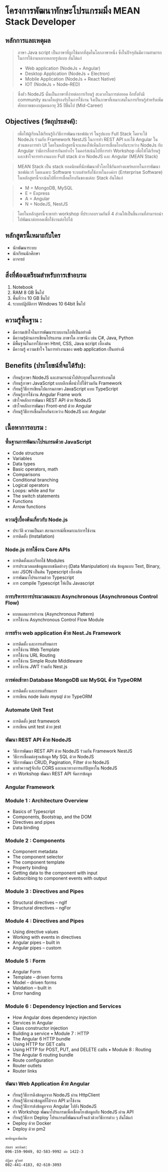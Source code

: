# โครงการพัฒนาทักษะโปรแกรมมิ่ง MEAN Stack Developer

## หลักการและเหตุผล

> ภาษา Java script เป็นภาษาที่ถูกใช้มากที่สุดในโลกภาษาหนึ่ง ซึ่งในปัจจุบันมีความสามารถในการใช้งานหลากหลายรูปแบบ อันได้แก่
>
> - Web application (NodeJs + Angular)
> - Desktop Application (NodeJs + Electron)
> - Mobile Application (NodeJs + React Native)
> - IOT (NodeJs + Node-RED)

> ซึ่งตัว NodeJS นั้นเป็นภาษาที่ง่ายต่อการเรียนรู้ สะดวกในการต่อยอด อีกทั้งยังมี community ขนาดใหญ่รองรับในการใช้งาน จึงเป็นภาษาที่เหมาะสมในการเรียนรู้สำหรับเพิ่มศักยภาพของกลุ่มคนอายุ 35 ปีขึ้นไป (Mid-Career)

## Objectives (วัตถุประสงค์):

> เพื่อให้ผู้เรียนได้เรียนรู้ถึงวิธีการพัฒนาซอฟต์แวร์ ในรูปแบบ Full Stack โดยจะใช้ NodeJs ร่วมกับ Framework NestJS ในการทำ REST API และใช้ Angular ในส่วนของการทำ UI โดยในหลักสูตรนี้จะแสดงให้เห็นถึงการเชื่อมโยงกันระหว่าง NodeJs กับ Angular ว่ามีการสื่อสารกันอย่างไร ในคอร์สเน้นไปที่การทำ Workshop เพื่อให้ได้เรียนรู้และเข้าใจการทำงานแบบ Full stack ด้วย NodeJS และ Angular (MEAN Stack)

> MEAN Stack เป็น stack ยอดนิยมที่นักพัฒนาทั่วโลกใช้กันอย่างแพร่หลายในการพัฒนาซอฟต์แวร์ โดยเฉพาะ Software ระบบสำหรับใช้ภายในองค์กร (Enterprise Software) ในหลักสูตรนี้จะเน้นไปที่การเชื่อมโยงกันของแต่ละ Stack อันได้แก่

> - M = MongoDB, MySQL
> - E = Express
> - A = Angular
> - N = NodeJS, NestJS

> โดยในหลักสูตรนี้จะพาทำ workshop ที่ประกอบรวมกันที่ 4 ส่วนให้เป็นชิ้นงานที่สามารถนำไปพัฒนาต่อยอดเพื่อใช้งานต่อไปได้

## หลักสูตรนี้เหมาะกับใคร

- นักพัฒนาระบบ
- นักเรียนนักศึกษา
- อาจารย์

## สิ่งที่ต้องเตรียมสำหรับการเข้าอบรม

1.  Notebook
1.  RAM 8 GB ขึ้นไป
1.  พื้นที่ว่าง 10 GB ขึ้นไป
1.  ระบบปฏิบัติการ Windows 10 64bit ขึ้นไป

## ความรู้พื้นฐาน :

- มีความเข้าใจในการพัฒนาระบบงานไอทีเป็นอย่างดี
- มีความรู้ด้านการเขียนโปรแกรม ภาษาใด ภาษานึง เช่น C#, Java, Python
- มีพื้นฐานในการใช้ภาษา Html, CSS, Java script เบื้องต้น
- มีความรู้ ความเข้าใจ ในการทำงานของ web application เป็นอย่างดี

## Benefits (ประโยชน์ที่จะได้รับ):

- เรียนรู้ภาษา NodeJS และสามารถนำไปประยุกต์ในการทำงานได้
- เรียนรู้ภาษา JavaScript แบบลึกเพื่อนำไปใช้ร่วมกัน Framework
- เรียนรู้วิธีการเขียนโปแกรมภาษา JavaScript แบบ TypeScript
- เรียนรู้การใช้งาน Angular Frame work
- เข้าใจหลักการพัฒนา REST API ด้วย NodeJS
- เข้าใจหลักการพัฒนา Front-end ด้วย Angular
- เรียนรู้วิธีการเชื่อมโยงกันระหว่าง NodeJS และ Angular

## เนื้อหาการอบรม :

### พื้นฐานการพัฒนาโปรแกรมด้วย JavaScript

- Code structure
- Variables
- Data types
- Basic operators, math
- Comparisons
- Conditional branching
- Logical operators
- Loops: while and for
- The switch statements
- Functions
- Arrow functions

### ความรู้เบื้องต้นเกี่ยวกับ Node.js

- ประวัติ ความเป็นมา สถานการณ์ที่เหมาะแก่การใช้งาน
- การติดตั้ง (Installation)

### Node.js การใช้งาน Core APIs

- การติดตั้งและเรียกใช้ Modules
- การประมวลผลข้อมูลแบบชนิดต่างๆ (Data Manipulation) เช่น ข้อมูลแบบ Text, Binary, และ JSON เป็นต้น
  Typescript เบื้องต้น
- การพัฒนาโปรแกรมด้วย Typescript
- การ compile Typescript ให้เป็น Javascript

### การบริหารการประมวลผลแบบ Asynchronous (Asynchronous Control Flow)

- แบบแผนการทำงาน (Asynchronous Pattern)
- การใช้งาน Asynchronous Control Flow Module

### การสร้าง web application ด้วย Nest.Js Framework

- การติดตั้ง และการเตรียมการ
- การใช้งาน Web Template
- การใช้งาน URL Routing
- การใช้งาน Simple Route Middleware
- การใช้งาน JWT ร่วมกับ Nest.js

### การต่อเข้าหา Database MongoDB และ MySQL ด้วย TypeORM

- การติดตั้ง และการเตรียมการ
- การเขียน node ติดต่อ mysql ด้วย TypeORM

### Automate Unit Test

- การติดตั้ง jest framework
- การเขียน unit test ด้วย jest

### พัฒนา REST API ด้วย NodeJS

- วิธีการพัฒนา REST API ด้วย NodeJS ร่วมกัน Framework NestJS
- วิธีการเชื่อมต่อฐานข้อมูล My SQL ด้วย NodeJS
- วิธีการพัฒนา CRUD, Pagination, Filter ด้วย NodeJS
- มาทำความรู้จักกับ CORS และแนวทางการแก้ปัญหาใน NodeJS
- ทำ Workshop พัฒนา REST API จัดการข้อมูล

### Angular Framework

### Module 1 : Architecture Overview

- Basics of Typescript
- Components, Bootstrap, and the DOM
- Directives and pipes
- Data binding

### Module 2 : Components

- Component metadata
- The component selector
- The component template
- Property binding
- Getting data to the component with input
- Subscribing to component events with output

### Module 3 : Directives and Pipes

- Structural directives – nglf
- Structural directives – ngFor

### Module 4 : Directives and Pipes

- Using directive values
- Working with events in directives
- Angular pipes – built in
- Angular pipes – custom

### Module 5 : Form

- Angular Form
- Template – driven forms
- Model – driven forms
- Validation – built in
- Error handing

### Module 6 : Dependency Injection and Services

- How Angular does dependency injection
- Services in Angular
- Class constructor injection
- Building a service
  • Module 7 : HTTP
- The Angular 6 HTTP bundle
- Using HTTP for GET calls
- Using HTTP for POST, PUT, and DELETE calls
  • Module 8 : Routing
- The Angular 6 routing bundle
- Route configuration
- Router outlets
- Router links

### พัฒนา Web Application ด้วย Angular

- เรียนรู้วิธีการดึงข้อมูลจาก NodeJS ผ่าน HttpClient
- เรียนรู้วิธีกานำข้อมูลที่ได้จาก API มาใช้งาน
- เรียนรู้วิธีการส่งข้อมูลจาก Angular ไปยัง NodeJS
- ทำ Workshop พัฒนาโปรแกรมเพื่อเชื่อมโยงข้อมูลกับ NodeJS ผ่าน API
- เรียนรู้วิธีการ Deploy โปรแกรมที่พัฒนาเสร็จแล้วด้วยวิธีการต่าง ๆ อันได้แก่
- Deploy ด้วย Docker
- Deploy ด้วย pm2

```
ขอข้อมูลเพิ่มเติม

ภัสสร พรทิพย์:
096-159-9049, 02-583-9992 ต่อ 1422-3

ปฏิมา ชูวิทย์
082-441-4183, 02-610-3093
```
